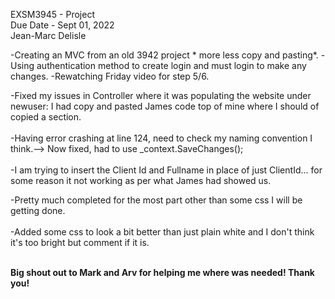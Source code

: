 EXSM3945 - Project<br>
Due Date - Sept 01, 2022<br>
Jean-Marc Delisle<br>

-Creating an MVC from an old 3942 project * more less copy and pasting*.
-Using authentication method to create login and must login to make any changes.
-Rewatching Friday video for step 5/6.

-Fixed my issues in Controller where it was populating the website under newuser: I had copy and pasted James code top of mine where I should of copied a section.<br><br>
-Having error crashing at line 124, need to check my naming convention I think.--> Now fixed, had to use _context.SaveChanges();<br><br>
-I am trying to insert the Client Id and Fullname in place of just ClientId... for some reason it not working as per what James had showed us. <br>


-Pretty much completed for the most part other than some css I will be getting done.<br><br>
-Added some css to look a bit better than just plain white and I don't think it's too bright but comment if it is.<br><br>


**Big shout out to Mark and Arv for helping me where was needed! Thank you!**
